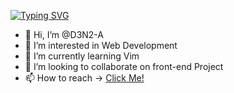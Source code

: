 [![Typing SVG](https://readme-typing-svg.demolab.com?font=Fira+Code&pause=1000&color=C7E8CA&vCenter=true&width=435&lines=Welcome+to+my+GitHub+page;Feel+free+to+checkout+my+projects)](https://www.linkedin.com/in/anmol-sharma-691515208)

- 👋 Hi, I’m @D3N2-A
- 👀 I’m interested in Web Development
- 🌱 I’m currently learning Vim
- 💞️ I’m looking to collaborate on front-end Project
- 📫 How to reach -> [Click Me!](mailto:anmolsharma999937@gmail.com?subject=[GitHub]%20Source%20Han%20Sans)




<!---
D3N2-A/D3N2-A is a ✨ special ✨ repository because its `README.md` (this file) appears on your GitHub profile.
You can click the Preview link to take a look at your changes.
--->


